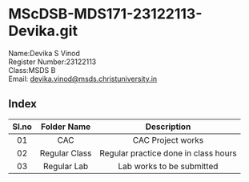 # MScDSB-MDS171-23122113-Devika.git

Name:Devika S Vinod   
Register Number:23122113   
Class:MSDS B   
Email: devika.vinod@msds.christuniversity.in

## Index
|Sl.no|Folder Name|Description|
|:----:|:----:|:---:|
|01|CAC|CAC Project works|
|02|Regular Class|Regular practice done in class hours|
|03|Regular Lab|Lab works to be submitted|
